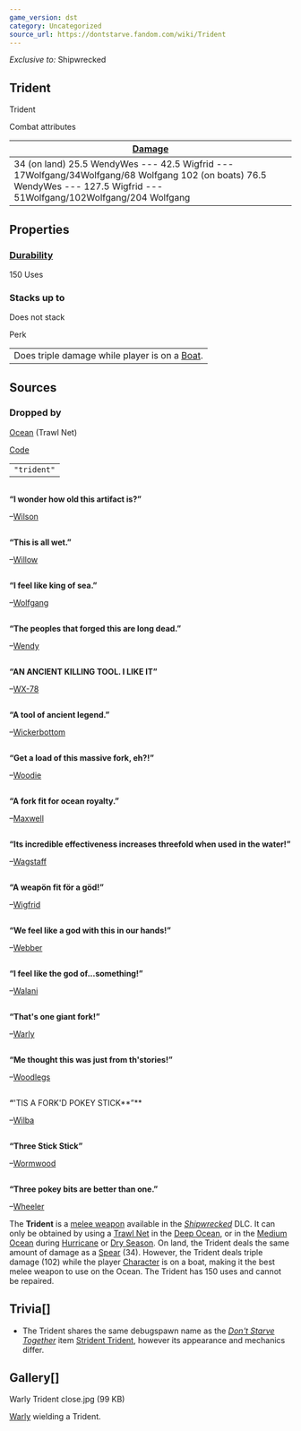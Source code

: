 ```yaml
---
game_version: dst
category: Uncategorized
source_url: https://dontstarve.fandom.com/wiki/Trident
---
```


*Exclusive to:* Shipwrecked

## Trident

Trident

Combat attributes

| [Damage](/wiki/Damage "Damage") |
| --- |
| 34 (on land)  25.5 WendyWes  ---  42.5 Wigfrid  ---  17Wolfgang/34Wolfgang/68 Wolfgang  102 (on boats)  76.5 WendyWes  ---  127.5 Wigfrid  ---  51Wolfgang/102Wolfgang/204 Wolfgang |

## Properties

### [Durability](/wiki/Durability "Durability")

150 Uses

### Stacks up to

Does not stack

Perk

|  |
| --- |
| Does triple damage while player is on a [Boat](/wiki/Boats "Boats"). |

## Sources

### Dropped by

[Ocean](/wiki/Ocean "Ocean") (Trawl Net)

[Code](/wiki/Console "Console")

|  |
| --- |
| `"trident"` |

![](data:image/gif;base64,R0lGODlhAQABAIABAAAAAP///yH5BAEAAAEALAAAAAABAAEAQAICTAEAOw%3D%3D)

**“**I wonder how old this artifact is?**”**

–[Wilson](/wiki/Wilson "Wilson")

![](data:image/gif;base64,R0lGODlhAQABAIABAAAAAP///yH5BAEAAAEALAAAAAABAAEAQAICTAEAOw%3D%3D)

**“**This is all wet.**”**

–[Willow](/wiki/Willow "Willow")

![](data:image/gif;base64,R0lGODlhAQABAIABAAAAAP///yH5BAEAAAEALAAAAAABAAEAQAICTAEAOw%3D%3D)

**“**I feel like king of sea.**”**

–[Wolfgang](/wiki/Wolfgang "Wolfgang")

![](data:image/gif;base64,R0lGODlhAQABAIABAAAAAP///yH5BAEAAAEALAAAAAABAAEAQAICTAEAOw%3D%3D)

**“**The peoples that forged this are long dead.**”**

–[Wendy](/wiki/Wendy "Wendy")

![](data:image/gif;base64,R0lGODlhAQABAIABAAAAAP///yH5BAEAAAEALAAAAAABAAEAQAICTAEAOw%3D%3D)

**“**AN ANCIENT KILLING TOOL. I LIKE IT**”**

–[WX-78](/wiki/WX-78 "WX-78")

![](data:image/gif;base64,R0lGODlhAQABAIABAAAAAP///yH5BAEAAAEALAAAAAABAAEAQAICTAEAOw%3D%3D)

**“**A tool of ancient legend.**”**

–[Wickerbottom](/wiki/Wickerbottom "Wickerbottom")

![](data:image/gif;base64,R0lGODlhAQABAIABAAAAAP///yH5BAEAAAEALAAAAAABAAEAQAICTAEAOw%3D%3D)

**“**Get a load of this massive fork, eh?!**”**

–[Woodie](/wiki/Woodie "Woodie")

![](data:image/gif;base64,R0lGODlhAQABAIABAAAAAP///yH5BAEAAAEALAAAAAABAAEAQAICTAEAOw%3D%3D)

**“**A fork fit for ocean royalty.**”**

–[Maxwell](/wiki/Maxwell "Maxwell")

![](data:image/gif;base64,R0lGODlhAQABAIABAAAAAP///yH5BAEAAAEALAAAAAABAAEAQAICTAEAOw%3D%3D)

**“**Its incredible effectiveness increases threefold when used in the water!**”**

–[Wagstaff](/wiki/Wagstaff "Wagstaff")

![](data:image/gif;base64,R0lGODlhAQABAIABAAAAAP///yH5BAEAAAEALAAAAAABAAEAQAICTAEAOw%3D%3D)

**“**A weapön fit för a göd!**”**

–[Wigfrid](/wiki/Wigfrid "Wigfrid")

![](data:image/gif;base64,R0lGODlhAQABAIABAAAAAP///yH5BAEAAAEALAAAAAABAAEAQAICTAEAOw%3D%3D)

**“**We feel like a god with this in our hands!**”**

–[Webber](/wiki/Webber "Webber")

![](data:image/gif;base64,R0lGODlhAQABAIABAAAAAP///yH5BAEAAAEALAAAAAABAAEAQAICTAEAOw%3D%3D)

**“**I feel like the god of...something!**”**

–[Walani](/wiki/Walani "Walani")

![](data:image/gif;base64,R0lGODlhAQABAIABAAAAAP///yH5BAEAAAEALAAAAAABAAEAQAICTAEAOw%3D%3D)

**“**That's one giant fork!**”**

–[Warly](/wiki/Warly "Warly")

![](data:image/gif;base64,R0lGODlhAQABAIABAAAAAP///yH5BAEAAAEALAAAAAABAAEAQAICTAEAOw%3D%3D)

**“**Me thought this was just from th'stories!**”**

–[Woodlegs](/wiki/Woodlegs "Woodlegs")

![](data:image/gif;base64,R0lGODlhAQABAIABAAAAAP///yH5BAEAAAEALAAAAAABAAEAQAICTAEAOw%3D%3D)

**“**'TIS A FORK'D POKEY STICK**”**

–[Wilba](/wiki/Wilba "Wilba")

![](data:image/gif;base64,R0lGODlhAQABAIABAAAAAP///yH5BAEAAAEALAAAAAABAAEAQAICTAEAOw%3D%3D)

**“**Three Stick Stick**”**

–[Wormwood](/wiki/Wormwood "Wormwood")

![](data:image/gif;base64,R0lGODlhAQABAIABAAAAAP///yH5BAEAAAEALAAAAAABAAEAQAICTAEAOw%3D%3D)

**“**Three pokey bits are better than one.**”**

–[Wheeler](/wiki/Wheeler "Wheeler")

The **Trident** is a [melee weapon](/wiki/Melee_weapon "Melee weapon") available in the *[Shipwrecked](/wiki/Don%27t_Starve:_Shipwrecked "Don't Starve: Shipwrecked")* DLC. It can only be obtained by using a [Trawl Net](/wiki/Trawl_Net "Trawl Net") in the [Deep Ocean](/wiki/Ocean#Shipwrecked "Ocean"), or in the [Medium Ocean](/wiki/Ocean#Shipwrecked "Ocean") during [Hurricane](/wiki/Seasons/Hurricane "Seasons/Hurricane") or [Dry Season](/wiki/Seasons/Dry "Seasons/Dry"). On land, the Trident deals the same amount of damage as a [Spear](/wiki/Spear "Spear") (34). However, the Trident deals triple damage (102) while the player [Character](/wiki/Character "Character") is on a boat, making it the best melee weapon to use on the Ocean. The Trident has 150 uses and cannot be repaired.

## Trivia[]

* The Trident shares the same debugspawn name as the *[Don't Starve Together](/wiki/Don%27t_Starve_Together "Don't Starve Together")* item [Strident Trident](/wiki/Strident_Trident "Strident Trident"), however its appearance and mechanics differ.

## Gallery[]

Warly Trident close.jpg (99 KB)

[Warly](/wiki/Warly "Warly") wielding a Trident.